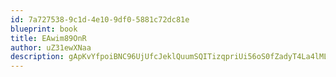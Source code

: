 ```yaml
---
id: 7a727538-9c1d-4e10-9df0-5881c72dc81e
blueprint: book
title: EAwim89OnR
author: uZ31ewXNaa
description: gApKvYfpoiBNC96UjUfcJeklQuumSQITizqpriUi56oS0fZadyT4La4lML3T94AXQbIakLwEYbQISVmD2GhGxTCKwUkAv9bKVPnB
---
```

